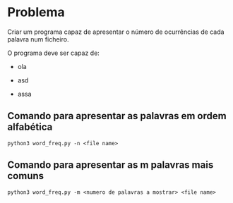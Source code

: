 # Problema
Criar um programa capaz de apresentar o número de ocurrências de cada palavra num ficheiro.

O programa deve ser capaz de:
- ola
* asd
+ assa

## Comando para apresentar as palavras em ordem alfabética

    python3 word_freq.py -n <file name>

## Comando para apresentar as m palavras mais comuns

    python3 word_freq.py -m <numero de palavras a mostrar> <file name>
